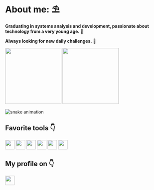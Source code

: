 
<h1>About me: ⛱</h1>

<b>Graduating in systems analysis and development, passionate about technology from a very young age. 👶

Always looking for new daily challenges.</b> 🎨



<img height="180em" src="https://github-readme-stats.vercel.app/api?username=renanfLorafs&theme=blue-green"/>

<img height="180px" src="https://github-readme-stats.vercel.app/api/top-langs/?username=renanflorafs&theme=blue-green"/>

![snake animation](https://github.com/RenanFlorafs/RenanFlora/tree/outputgithub-contribution-grid-snake.svg)

<h2>Favorite tools 👇</h2>

<img height="30px" src="https://img.shields.io/badge/React-20232A?style=for-the-badge&logo=react&logoColor=61DAFB"/> <img height="30px" src="https://img.shields.io/badge/Python-14354C?style=for-the-badge&logo=python&logoColor=white"/> <img height="30px" src="https://img.shields.io/badge/HTML5-E34F26?style=for-the-badge&logo=html5&logoColor=white"/> <img height="30px" src="https://img.shields.io/badge/JavaScript-F7DF1E?style=for-the-badge&logo=javascript&logoColor=black"/> <img height="30px" src="https://img.shields.io/badge/CSS3-1572B6?style=for-the-badge&logo=css3&logoColor=white"/> <img height="30px" src="https://img.shields.io/badge/TypeScript-007ACC?style=for-the-badge&logo=typescript&logoColor=white"/>

<h2>My profile on 👇</h2>

<a href="https://www.linkedin.com/in/renan-flora-904341217/"/> <img height="30px" src="https://img.shields.io/badge/LinkedIn-0077B5?style=for-the-badge&logo=linkedin&logoColor=white"/>
